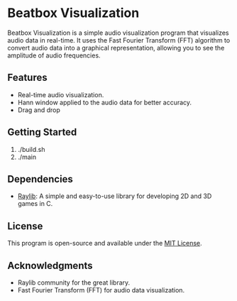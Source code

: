 # Beatbox Visualization

Beatbox Visualization is a simple audio visualization program that visualizes audio data in real-time. It uses the Fast Fourier Transform (FFT) algorithm to convert audio data into a graphical representation, allowing you to see the amplitude of audio frequencies.

## Features

- Real-time audio visualization.
- Hann window applied to the audio data for better accuracy.
- Drag and drop

## Getting Started

1. ./build.sh
2. ./main

## Dependencies

- [Raylib](https://www.raylib.com/): A simple and easy-to-use library for developing 2D and 3D games in C.

## License

This program is open-source and available under the [MIT License](LICENSE).

## Acknowledgments

- Raylib community for the great library.
- Fast Fourier Transform (FFT) for audio data visualization.

